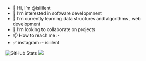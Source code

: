 
- 👋 Hi, I’m @isiiilent
- 👀 I’m interested in software developmnent 
- 🌱 I’m currently learning data structures and algorithms , web development
- 💞️ I’m looking to collaborate on projects 
- 📫 How to reach me :- 
- ✅  instagram :- isiiilent

![GitHub Stats](https://github-readme-stats.vercel.app/api?username=isiiilent&theme=ayu-mirage)
<img src="https://github-readme-stats.vercel.app/api/top-langs/?username=isiiilent" />
